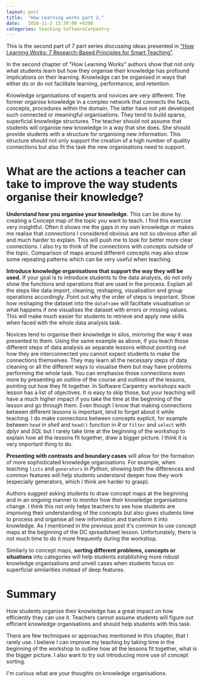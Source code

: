 ```yaml
---
layout: post
title:  "How Learning works part 2."
date:   2016-11-2 13:39:00 +0200
categories: teaching SoftwareCarpentry
---
```

This is the second part of 7 part series discussing ideas presented in
[“How Learning Works: 7 Research-Based Principles for Smart Teaching”](https://www.amazon.com/How-Learning-Works-Research-Based-Principles/dp/0470484101).


In the second chapter of "How Learning Works" authors show that not
only what students learn but how they organise their knowledge has
profound implications on their learning. Knowledge can be organised
in ways that either do or do not facilitate learning, performance,
and retention.

Knowledge organisations of experts and novices are very different.
The former organise knowledge in a complex network that connects the
facts, concepts, procedures within the domain. The latter have not
yet developed such connected or meaningful organisations. They tend
to build sparse, superficial knowledge structures. The teacher should
not assume that students will organise new knowledge in a way that
she does. She should provide students with a structure for organising
new information. This structure should not only support the creation
of a high number of quality connections but also fit the task the new
organisations need to support.

# What are the actions a teacher can take to improve the way students organise their knowledge?

**Understand how you organise your knowledge.** This can be done by
creating a Concept map of the topic you want to teach. I find this
exercise very insightful. Often it shows me the gaps in my own
knowledge or makes me realise that connections I considered obvious
are not so obvious after all and much harder to explain. This will
push me to look for better more clear connections. I also try to
think of the connections with concepts outside of the topic.
Comparison of maps around different concepts may also show some
repeating patterns which can be very useful when teaching.

**Introduce knowledge organisations that support the way they will be
used.** If your goal is to introduce students to the data analysis,
do not only show the functions and operations that are used in the
process. Explain all the steps like data import, cleaning, reshaping,
visualisation and group operations accordingly. Point out why the
order of steps is important. Show how reshaping the dataset into the
`dataframe` will facilitate visualisation or what happens if one
visualises the dataset with errors or missing values. This will make
much easier for students to retrieve and apply new skills when faced
with the whole data analysis task.

Novices tend to organise their knowledge in silos, mirroring the way
it was presented to them. Using the same example as above, if you
teach those different steps of data analysis as separate lessons
without pointing out how they are interconnected you cannot expect
students to make the connections themselves. They may learn all the
necessary steps of data cleaning or all the different ways to
visualise them but may have problems performing the whole task. You
can emphasise those connections even more by presenting an outline of
the course and outlines of the lessons, pointing out how they fit
together. In Software Carpentry workshops each lesson has a list of
objectives. It is easy to skip those, but your teaching will have a
much higher impact if you take the time at the beginning of the
lesson and go through them. Even though I know that making
connections between different lessons is important, tend to forget
about it while teaching. I do make connections between concepts
explicit, for example between `head` in *shell* and `head()`
function in *R* or `filter` and `select` with *dplyr* and *SQL* but I
rarely take time at the beginning of the workshop to explain how all
the lessons fit together, draw a bigger picture. I think it is very
important thing to do.

**Presenting with contrasts and boundary cases** will allow for the
formation of more sophisticated knowledge organisations. For example,
when teaching `lists` and `generators` in *Python*, showing both the
differences and common features will help students understand deeper
how they work (especially generators, which I think are harder to
grasp).

Authors suggest asking students to draw concept maps at the beginning
and in an ongoing manner to monitor how their knowledge organisations
change. I think this not only helps teachers to see how students are
improving their understanding of the concepts but also gives students
time to process and organise all new information and transform it
into knowledge. As I mentioned in the previous post it's common to use
concept maps at the beginning of the DC spreadsheet lesson.
Unfortunately, there is not much time to do it more frequently during
the workshop.

Similarly to concept maps, **sorting different problems, concepts or situations**
into categories will help students establishing more robust knowledge
organisations and unveil cases when students focus on superficial
similarities instead of deep features.

# Summary

How students organise their knowledge has a great impact on how
efficiently they can use it. Teachers cannot assume students will
figure out efficient knowledge organisations and should help students
with this task.

There are few techniques or approaches mentioned in this chapter,
that I rarely use. I believe I can improve my teaching by taking time
in the beginning of the workshop to outline how all the lessons fit
together, what is the bigger picture. I also want to try out
introducing more use of concept sorting.

I'm curious what are your thoughts on knowledge organisations.
